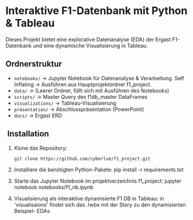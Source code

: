 # Interaktive F1-Datenbank mit Python & Tableau 

Dieses Projekt bietet eine explorative Datenanalyse (EDA) der Ergast F1-Datenbank
und eine dynamische Visualisierung in Tableau.

##  Ordnerstruktur
- `notebooks/` → Jupyter Notebook für Datenanalyse & Verarbeitung. 
   Self Inflating -> Ausführen aus Hauptprojektordner f1_project.
- `data/` → (Leerer Ordner, füllt sich mit Ausführen des Notebooks)
- `scripts/` → Master Query des f1db_master DataFrames
- `visualizations/` → Tableau-Visualisierung
- `präsentation/` → Abschlusspräsentation (PowerPoint)
- `docs/` → Ergast ERD

## ️ Installation
1. Klone das Repository:
   ```bash
   git clone https://github.com/cyberlue/f1_project.git
   
   
2. Installiere die benötigten Python-Pakete:
	pip install -r requirements.txt
		
3. Starte das Jupyter Notebook im projektverzeichnis f1_project:
	jupyter notebook notebooks/f1_nb.ipynb

4. Visualisierung als interaktive dynamisierte F1 DB in Tableau:
	in 'visualisaions' findet sich das
	.twbx mit der Story zu den dynamisierten Beispiel- EDAs	
